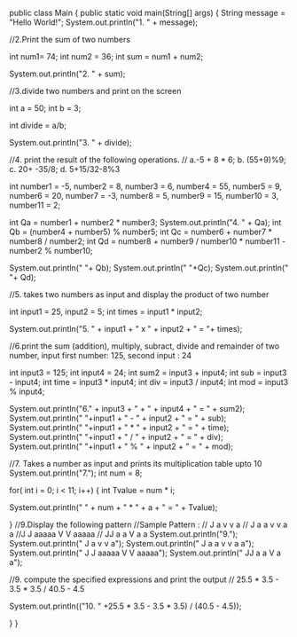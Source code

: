 public class Main {
  public static void main(String[] args) {
  String message = "Hello World!"; 
  System.out.println("1. " + message);
  
  //2.Print the sum of two numbers

int num1= 74; int num2 = 36; int sum = num1 + num2;

System.out.println("2. " + sum);

//3.divide two numbers and print on the screen

int a = 50; int b = 3;

int divide = a/b;

System.out.println("3. " + divide);

//4. print the result of the following operations. // a.-5 + 8 * 6; b. (55+9)%9; c. 20+ -35/8; d. 5+15/32-8%3 


int number1 = -5, number2 = 8, number3 = 6, number4 = 55, number5 = 9, number6 = 20, number7 = -3, number8 = 5, number9 = 15, number10 = 3, number11 = 2;

int Qa = number1 + number2 * number3; 
System.out.println("4. " + Qa);
int Qb = (number4 + number5) % number5; 
int Qc = number6 + number7 * number8 / number2; 
int Qd = number8 + number9 / number10 * number11 - number2 % number10;

 System.out.println("   "+ Qb); System.out.println("   "+Qc); System.out.println("   "+ Qd);
 
 //5. takes two numbers as input and display the product of two number

int input1 = 25, input2 = 5; int times = input1 * input2;

System.out.println("5. " + input1 + " x " + input2 + " = "+ times);

//6.print the sum (addition), multiply, subract, divide and remainder of two number, input first number: 125, second input : 24

int input3 = 125; 
int input4 = 24; 
int sum2 = input3 + input4; 
int sub = input3 - input4; 
int time = input3 * input4; 
int div = input3 / input4; 
int mod = input3 % input4;

System.out.println("6." + input3 + " + " + input4 + " = " + sum2);
System.out.println("  "+input1 + " - " + input2 + " = " + sub);
System.out.println("  "+input1 + " * " + input2 + " = " + time);
System.out.println("  "+input1 + " / " + input2 + " = " + div);
System.out.println("  "+input1 + " % " + input2 + " = " + mod);

//7. Takes a number as input and prints its multiplication table upto 10
System.out.println("7.");
int num = 8;

for( int i = 0; i < 11; i++) 
{ 
  int Tvalue = num * i;



System.out.println("  " + num + " * " + a + " = " + Tvalue);

}
//9.Display the following pattern //Sample Pattern : // J a v v a // J a a v v a a //J J aaaaa V V aaaaa // JJ a a V a a
System.out.println("9.");
System.out.println("    J    a      v       v    a");
System.out.println("    J   a a      v     v    a a");
System.out.println(" J  J  aaaaa      V   V    aaaaa");
System.out.println("  JJ  a     a       V     a     a");

//9. compute the specified expressions and print the output // 25.5 * 3.5 - 3.5 * 3.5 / 40.5 - 4.5

System.out.println(("10. " +25.5 * 3.5 - 3.5 * 3.5) / (40.5 - 4.5));



 }
}
